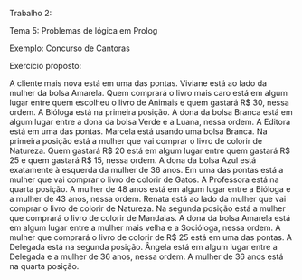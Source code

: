 Trabalho 2:

Tema 5: Problemas de lógica em Prolog

Exemplo: Concurso de Cantoras

Exercício proposto:

A cliente mais nova está em uma das pontas.
Viviane está ao lado da mulher da bolsa Amarela.
Quem comprará o livro mais caro está em algum lugar entre quem escolheu o livro de Animais e quem gastará R$ 30, nessa ordem.
A Bióloga está na primeira posição.
A dona da bolsa Branca está em algum lugar entre a dona da bolsa Verde e a Luana, nessa ordem.
A Editora está em uma das pontas.
Marcela está usando uma bolsa Branca.
Na primeira posição está a mulher que vai comprar o livro de colorir de Natureza.
Quem gastará R$ 20 está em algum lugar entre quem gastará R$ 25 e quem gastará R$ 15, nessa ordem.
A dona da bolsa Azul está exatamente à esquerda da mulher de 36 anos.
Em uma das pontas está a mulher que vai comprar o livro de colorir de Gatos.
A Professora está na quarta posição.
A mulher de 48 anos está em algum lugar entre a Bióloga e a mulher de 43 anos, nessa ordem.
Renata está ao lado da mulher que vai comprar o livro de colorir de Natureza.
Na segunda posição está a mulher que comprará o livro de colorir de Mandalas.
A dona da bolsa Amarela está em algum lugar entre a mulher mais velha e a Socióloga, nessa ordem.
A mulher que comprará o livro de colorir de R$ 25 está em uma das pontas.
A Delegada está na segunda posição.
Ângela está em algum lugar entre a Delegada e a mulher de 36 anos, nessa ordem.
A mulher de 36 anos está na quarta posição.
